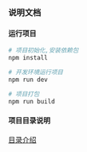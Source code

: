 
### 说明文档

#### 运行项目
``` bash
# 项目初始化,安装依赖包
npm install

# 开发环境运行项目
npm run dev

# 项目打包
npm run build

```
#### 项目目录说明

 [目录介绍](./doc/目录介绍.md)
